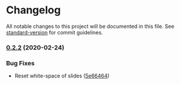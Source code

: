 # Changelog

All notable changes to this project will be documented in this file. See [standard-version](https://github.com/conventional-changelog/standard-version) for commit guidelines.

### [0.2.2](https://github.com/ryanwalters/snap-slider/compare/v0.2.1...v0.2.2) (2020-02-24)

### Bug Fixes

- Reset white-space of slides ([5e66464](https://github.com/ryanwalters/snap-slider/commit/5e66464402433747a496780b9689a5f2e0db4ec0))
